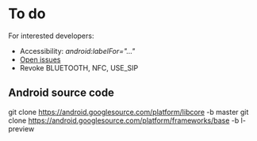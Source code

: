 To do
=====

For interested developers:

* Accessibility: *android:labelFor="..."*
* [Open issues](https://github.com/M66B/XPrivacy/issues?state=open)
* Revoke BLUETOOTH, NFC, USE_SIP

Android source code
-------------------

git clone https://android.googlesource.com/platform/libcore -b master
git clone https://android.googlesource.com/platform/frameworks/base -b l-preview
